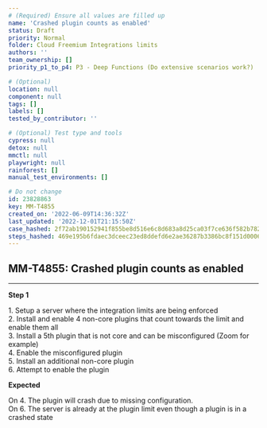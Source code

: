 ```yaml
---
# (Required) Ensure all values are filled up
name: 'Crashed plugin counts as enabled'
status: Draft
priority: Normal
folder: Cloud Freemium Integrations limits
authors: ''
team_ownership: []
priority_p1_to_p4: P3 - Deep Functions (Do extensive scenarios work?)

# (Optional)
location: null
component: null
tags: []
labels: []
tested_by_contributor: ''

# (Optional) Test type and tools
cypress: null
detox: null
mmctl: null
playwright: null
rainforest: []
manual_test_environments: []

# Do not change
id: 23828863
key: MM-T4855
created_on: '2022-06-09T14:36:32Z'
last_updated: '2022-12-01T21:15:50Z'
case_hashed: 2f72ab190152941f855be8d516e6c8d683a8d25ca03f7ce636f582b7824a9c810142613bf2b43d8688296102be58bea5
steps_hashed: 469e195b6fdaec3dceec23ed8ddefd6e2ae36287b3386bc8f151d0006e9499cd037252c158ada37642659dbf31952021
---
```


<!-- (Auto-generated) Based on frontmatter's "key" and "name" -->

## MM-T4855: Crashed plugin counts as enabled

---

**Step 1**

1\. Setup a server where the integration limits are being enforced\
2\. Install and enable 4 non-core plugins that count towards the limit and enable them all\
3\. Install a 5th plugin that is not core and can be misconfigured (Zoom for example)\
4\. Enable the misconfigured plugin\
5\. Install an additional non-core plugin\
6\. Attempt to enable the plugin

**Expected**

On 4. The plugin will crash due to missing configuration.\
On 6. The server is already at the plugin limit even though a plugin is in a crashed state
